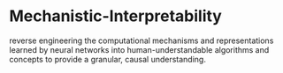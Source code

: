 # Mechanistic-Interpretability
reverse engineering the computational mechanisms and representations learned by neural networks into human-understandable algorithms and concepts to provide a granular, causal understanding. 
